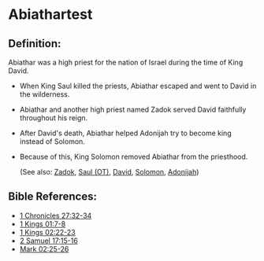 # Abiathartest  #

## Definition: ##

Abiathar was a high priest for the nation of Israel during the time of King David.

* When King Saul killed the priests, Abiathar escaped and went to David in the wilderness.
* Abiathar and another high priest named Zadok served David faithfully throughout his reign.
* After David's death, Abiathar helped Adonijah try to become king instead of Solomon. 
* Because of this, King Solomon removed Abiathar from the priesthood.
  
  (See also: [Zadok](../other/zadok.md), [Saul (OT)](../other/saul.md), [David](../other/david.md), [Solomon](../other/solomon.md), [Adonijah](../other/adonijah.md))

## Bible References: ##

* [1 Chronicles 27:32-34](https://door43.org/en/bible/notes/1ch/27/32)
* [1 Kings 01:7-8](https://door43.org/en/bible/notes/1ki/01/07)
* [1 Kings 02:22-23](https://door43.org/en/bible/notes/1ki/02/22)
* [2 Samuel 17:15-16](https://door43.org/en/bible/notes/2sa/17/15)
* [Mark 02:25-26](https://door43.org/en/bible/notes/mrk/02/25)

